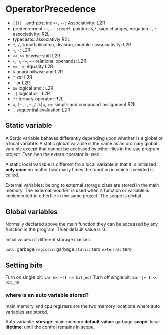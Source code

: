 # OperatorPrecedence

- `[]() .`and post inc `++`, `--`: Associativity: L2R
- predecrement `++`, `--` `sizeof`, pointers `&`,`*`, sign changes, negation `~`, `!`: associativity: R2L
- typecasts: associativiy R2L
- `*`, `/`, `%` multiplication, division, modulo : associativity: L2R
- `+`, `-`: L2R
- `<<`, `>>` bitwise shift L2R
- `<`, `>`, `<=`, `=>` relational operands: L2R
- `==`, `!=`, equality L2R
- `&` unary bitwise and L2R
- `^` xor L2R
- `|` or L2R
- `&&` logical and : L2R
- `||` logical or : L2R
- `?:` ternary operator: R2L
- `=`, `[+,-,*,/,%]=`, `<<`: simple and compound assignment R2L
- `;` sequential evaluation L2R



## Static variable
A Static variable behaves differently depending upon whether is a global or a local variable.
A static global varaible is the same as an ordinary global varaible except that cannot be accessed by other files in the sae program project.
Even hen the extern operator is used.

A static local variable is different fro a local variable in that it is initialzed __only once__ no matter how many times the function in which it resided is called.


External variables: belong to external storage class are stored in the main memory. The external modifier is used when a function or variable is implemented in otherfile in the same project. The scope is global.

## Global variables 

Normally declared above the main function they can be accessed by any function in the program. Thier default value is 0.

Initial values of different storage classes:

`auto`: garbage
`register`: garbage
`static`: zero
`external`: zero

## Setting bits

Turn on single bit: `var &= ~(1 << bit_no)`
Turn off single bit: `var |= 1 << bit_no`

### where is an auto variable stored?

main memory and cpu registers are the two memory locations where auto variables are stored.

Auto variable:
__storage__: main memory
__default value__: garbage
__scope__: local
__lifetime__: until the control remains in scope.
